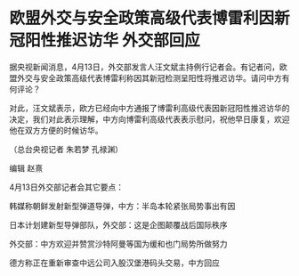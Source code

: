# 欧盟外交与安全政策高级代表博雷利因新冠阳性推迟访华 外交部回应

据央视新闻消息，4月13日，外交部发言人汪文斌主持例行记者会。有记者问，欧盟外交与安全政策高级代表博雷利称因其新冠检测呈阳性将推迟访华。请问中方有何评论？

对此，汪文斌表示，欧方已经向中方通报了博雷利高级代表因新冠阳性推迟访华的决定，我们对此表示理解，中方向博雷利高级代表表示慰问，祝他早日康复，欢迎他在双方方便的时候访华。

（总台央视记者 朱若梦 孔禄渊）

编辑 赵熹

4月13日外交部记者会其它要点：

韩媒称朝鲜发射新型弹道导弹，中方：半岛本轮紧张局势事出有因

日本计划建新型导弹部队，外交部：这是企图颠覆战后国际秩序

外交部：中方欢迎并赞赏沙特阿曼等国为缓和也门局势所做努力

德方称正在重新审查中远公司入股汉堡港码头交易，中方回应

